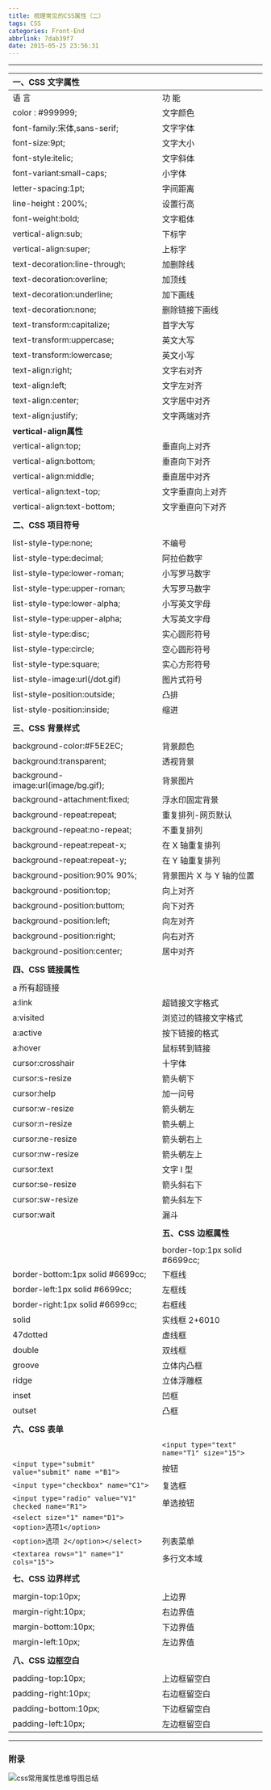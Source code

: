 ```yaml
---
title: 梳理常见的CSS属性（二）
tags: CSS
categories: Front-End
abbrlink: 7dab39f7
date: 2015-05-25 23:56:31
---
```



---
<!--more-->


|**一、CSS 文字属性**||
|:---|:---|
|语 言 | 功  能  |
|color : #999999;  | 文字颜色  |
|font-family:宋体,sans-serif;   |文字字体  |
|font-size:9pt;    | 文字大小  |
|font-style:itelic;  |文字斜体 |
|font-variant:small-caps;  |小字体 |
|letter-spacing:1pt; | 字间距离 |
|line-height : 200%;    |  设置行高 |
|font-weight:bold;   | 文字粗体 |
|vertical-align:sub;  |下标字 |
|vertical-align:super;  |上标字 |
|text-decoration:line-through;  |加删除线 |
|text-decoration:overline;   | 加顶线 |
|text-decoration:underline;  |加下画线 |
|text-decoration:none;  |删除链接下画线 |
|text-transform:capitalize;   | 首字大写 |
|text-transform:uppercase;    |英文大写 |
|text-transform:lowercase;   | 英文小写 |
|text-align:right;  |  文字右对齐 |
|text-align:left; |   文字左对齐 |
|text-align:center;   | 文字居中对齐 |
|text-align:justify; | 文字两端对齐 |
|**vertical-align属性** ||
|vertical-align:top; | 垂直向上对齐 |
|vertical-align:bottom; | 垂直向下对齐 |
|vertical-align:middle;   | 垂直居中对齐 |
|vertical-align:text-top;   | 文字垂直向上对齐 |
|vertical-align:text-bottom;   | 文字垂直向下对齐 |
|||
|**二、CSS 项目符号**||   
|||
|list-style-type:none;    |  不编号 |
|list-style-type:decimal;    |  阿拉伯数字 |
|list-style-type:lower-roman; |   小写罗马数字 |
|list-style-type:upper-roman;  |  大写罗马数字 |
|list-style-type:lower-alpha; | 小写英文字母 |
|list-style-type:upper-alpha;  |大写英文字母 |
|list-style-type:disc;   | 实心圆形符号 |
|list-style-type:circle; | 空心圆形符号 |
|list-style-type:square; | 实心方形符号 |
|list-style-image:url(/dot.gif) | 图片式符号 |
|list-style-position:outside; | 凸排 |
|list-style-position:inside; | 缩进 |
|||
|**三、CSS 背景样式** ||
|||
|background-color:#F5E2EC; | 背景颜色 |
|background:transparent;   |   透视背景 |
|background-image:url(image/bg.gif); | 背景图片 |
|background-attachment:fixed;   | 浮水印固定背景 |
|background-repeat:repeat;   | 重复排列-网页默认 |
|background-repeat:no-repeat; | 不重复排列 |
|background-repeat:repeat-x; | 在 X 轴重复排列 |
|background-repeat:repeat-y;  |  在 Y 轴重复排列 |
|background-position:90% 90%; | 背景图片 X 与 Y 轴的位置 |
|background-position:top;  |  向上对齐 |
|background-position:buttom; | 向下对齐 |
|background-position:left; | 向左对齐 |
|background-position:right;    |  向右对齐 |
 | background-position:center;  |  居中对齐 |
 |||
 |**四、CSS 链接属性** ||
 |||
  |a  所有超链接  |
 | a:link  | 超链接文字格式  |
 |a:visited   |浏览过的链接文字格式  |
 |a:active  | 按下链接的格式  |
 |a:hover  | 鼠标转到链接  |
 |cursor:crosshair   |十字体  |
 |cursor:s-resize   |箭头朝下 | 
 |cursor:help  | 加一问号  |
 |cursor:w-resize   |箭头朝左  |
 |cursor:n-resize   |箭头朝上  |
 |cursor:ne-resize  | 箭头朝右上  |
 |cursor:nw-resize   |箭头朝左上  |
 |cursor:text  | 文字 I 型  |
 |cursor:se-resize   |箭头斜右下  |
 |cursor:sw-resize  | 箭头斜左下  |
 |cursor:wait  |漏斗  |
  | | |
    |**五、CSS 边框属性**  | |
     | | |
     | border-top:1px solid #6699cc; |  上框线  |
 |border-bottom:1px solid #6699cc;  | 下框线  |
 |border-left:1px solid #6699cc;  | 左框线  |
 |border-right:1px solid #6699cc;  | 右框线  |
 |solid  | 实线框 2+6010  |
 |47dotted  | 虚线框  |
 |double  | 双线框  |
 |groove   |立体内凸框  |
 |ridge   |立体浮雕框  |
 |inset   |凹框  |
 |outset  | 凸框  |
  | | |
   |**六、CSS 表单** | |
    | | |
    |`<input type="text" name="T1" size="15">` | 文本域 |
   | `<input type="submit" value="submit" name ="B1">` | 按钮 |
|`<input type="checkbox" name="C1">` | 复选框 |
|`<input type="radio" value="V1" checked name="R1">` | 单选按钮| 
|`<select size="1" name="D1"><option>选项1</option>`|
|`<option>选项 2</option></select>` | 列表菜单 |
|`<textarea rows="1" name="1"  cols="15">` |多行文本域 |
|||
|**七、CSS 边界样式**   ||
|||
|margin-top:10px;|  上边界 |
|margin-right:10px;  |右边界值 |
|margin-bottom:10px;  |下边界值 |
|margin-left:10px;  |左边界值 |
|||
|**八、CSS 边框空白**||
|||
|padding-top:10px; | 上边框留空白 |
|padding-right:10px; | 右边框留空白 |
|padding-bottom:10px; | 下边框留空白 |
|padding-left:10px; | 左边框留空白 |



--- 


### 附录

![css常用属性思维导图总结](http://7xq6al.com1.z0.glb.clouddn.com/css%E5%B8%B8%E7%94%A8%E5%B1%9E%E6%80%A7%E6%80%BB%E7%BB%93.png)
